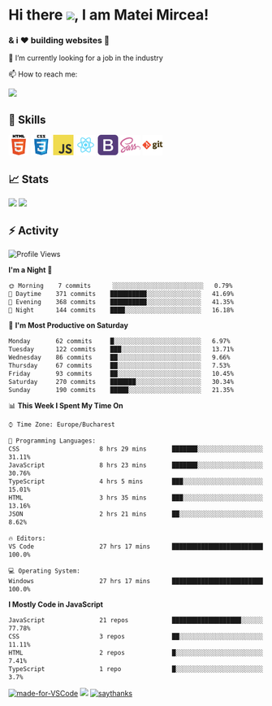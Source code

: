 # Hi there <img src="https://raw.githubusercontent.com/MartinHeinz/MartinHeinz/master/wave.gif" width="30px">, I am Matei Mircea!
### & i ❤️ building websites 🙌

🔭 I’m currently looking for a job in the industry

📫 How to reach me:

<a href="https://www.linkedin.com/in/mateimircea/">
  <img src="https://img.shields.io/badge/--linkedin?label=LinkedIn&logo=LinkedIn&style=social" />
<a>
 
 
## 🚀 Skills 
<div display="inline">
<img alt="HTML5" width="40px" src="https://raw.githubusercontent.com/github/explore/80688e429a7d4ef2fca1e82350fe8e3517d3494d/topics/html/html.png" />
<img alt="CSS3" width="40px" src="https://raw.githubusercontent.com/github/explore/80688e429a7d4ef2fca1e82350fe8e3517d3494d/topics/css/css.png" />
<img alt="JavaScript" width="40px" src="https://raw.githubusercontent.com/github/explore/80688e429a7d4ef2fca1e82350fe8e3517d3494d/topics/javascript/javascript.png" />
<img alt="React" width="40px" src="https://raw.githubusercontent.com/github/explore/80688e429a7d4ef2fca1e82350fe8e3517d3494d/topics/react/react.png" />
<img alt="bootstrap" width="40px" src="https://raw.githubusercontent.com/github/explore/78df643247d429f6cc873026c0622819ad797942/topics/bootstrap/bootstrap.png" />
<img alt="Sass" width="40px" src="https://raw.githubusercontent.com/github/explore/80688e429a7d4ef2fca1e82350fe8e3517d3494d/topics/sass/sass.png" />
<img alt="Git" width="40px" src="https://raw.githubusercontent.com/github/explore/80688e429a7d4ef2fca1e82350fe8e3517d3494d/topics/git/git.png" />
<div>


## 📈 Stats 
<div display="inline">
<img src="https://github-readme-stats.vercel.app/api/top-langs/?username=Matei87&theme=radical&show_icons=true" />
<img src="https://github-readme-stats.vercel.app/api?username=Matei87&theme=radical&show_icons=true" />
<div>


## :zap: Activity
<!--START_SECTION:waka-->
![Profile Views](http://img.shields.io/badge/Profile%20Views-0-blue)

**I'm a Night 🦉** 

```text
🌞 Morning    7 commits      ░░░░░░░░░░░░░░░░░░░░░░░░░   0.79% 
🌆 Daytime    371 commits    ██████████░░░░░░░░░░░░░░░   41.69% 
🌃 Evening    368 commits    ██████████░░░░░░░░░░░░░░░   41.35% 
🌙 Night      144 commits    ████░░░░░░░░░░░░░░░░░░░░░   16.18%

```
📅 **I'm Most Productive on Saturday** 

```text
Monday       62 commits     █░░░░░░░░░░░░░░░░░░░░░░░░   6.97% 
Tuesday      122 commits    ███░░░░░░░░░░░░░░░░░░░░░░   13.71% 
Wednesday    86 commits     ██░░░░░░░░░░░░░░░░░░░░░░░   9.66% 
Thursday     67 commits     ██░░░░░░░░░░░░░░░░░░░░░░░   7.53% 
Friday       93 commits     ██░░░░░░░░░░░░░░░░░░░░░░░   10.45% 
Saturday     270 commits    ███████░░░░░░░░░░░░░░░░░░   30.34% 
Sunday       190 commits    █████░░░░░░░░░░░░░░░░░░░░   21.35%

```


📊 **This Week I Spent My Time On** 

```text
⌚︎ Time Zone: Europe/Bucharest

💬 Programming Languages: 
CSS                      8 hrs 29 mins       ███████░░░░░░░░░░░░░░░░░░   31.11% 
JavaScript               8 hrs 23 mins       ███████░░░░░░░░░░░░░░░░░░   30.76% 
TypeScript               4 hrs 5 mins        ███░░░░░░░░░░░░░░░░░░░░░░   15.01% 
HTML                     3 hrs 35 mins       ███░░░░░░░░░░░░░░░░░░░░░░   13.16% 
JSON                     2 hrs 21 mins       ██░░░░░░░░░░░░░░░░░░░░░░░   8.62%

🔥 Editors: 
VS Code                  27 hrs 17 mins      █████████████████████████   100.0%

💻 Operating System: 
Windows                  27 hrs 17 mins      █████████████████████████   100.0%

```

**I Mostly Code in JavaScript** 

```text
JavaScript               21 repos            ███████████████████░░░░░░   77.78% 
CSS                      3 repos             ██░░░░░░░░░░░░░░░░░░░░░░░   11.11% 
HTML                     2 repos             █░░░░░░░░░░░░░░░░░░░░░░░░   7.41% 
TypeScript               1 repo              █░░░░░░░░░░░░░░░░░░░░░░░░   3.7%

```



<!--END_SECTION:waka-->
  
  
  

[![made-for-VSCode](https://img.shields.io/badge/Made%20for-VSCode-1f425f.svg)](https://code.visualstudio.com/)
<img src="https://img.shields.io/badge/MADE%20WITH%20%E2%9D%A4%EF%B8%8F%20IN-ROMANIA-%23CD0000?style=for-the-badge" />
[![saythanks](https://img.shields.io/badge/say-thanks-ff69b4.svg)](https://saythanks.io/to/kennethreitz)
